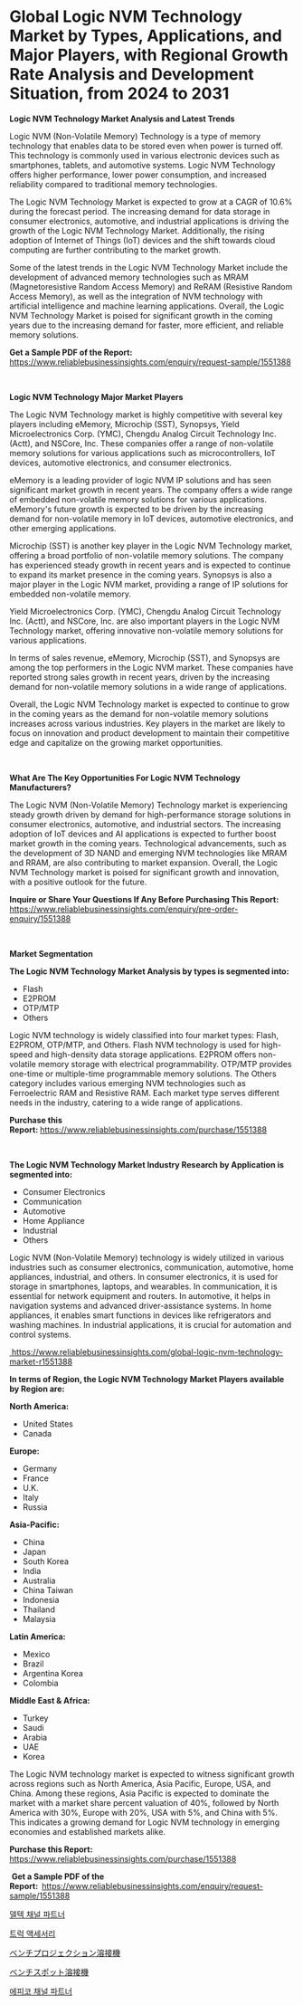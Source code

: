 <p><h1>Global Logic NVM Technology Market by Types, Applications, and Major Players, with Regional Growth Rate Analysis and Development Situation, from 2024 to 2031</h1></p><p><strong>Logic NVM Technology Market Analysis and Latest Trends</strong></p>
<p><p>Logic NVM (Non-Volatile Memory) Technology is a type of memory technology that enables data to be stored even when power is turned off. This technology is commonly used in various electronic devices such as smartphones, tablets, and automotive systems. Logic NVM Technology offers higher performance, lower power consumption, and increased reliability compared to traditional memory technologies.</p><p>The Logic NVM Technology Market is expected to grow at a CAGR of 10.6% during the forecast period. The increasing demand for data storage in consumer electronics, automotive, and industrial applications is driving the growth of the Logic NVM Technology Market. Additionally, the rising adoption of Internet of Things (IoT) devices and the shift towards cloud computing are further contributing to the market growth.</p><p>Some of the latest trends in the Logic NVM Technology Market include the development of advanced memory technologies such as MRAM (Magnetoresistive Random Access Memory) and ReRAM (Resistive Random Access Memory), as well as the integration of NVM technology with artificial intelligence and machine learning applications. Overall, the Logic NVM Technology Market is poised for significant growth in the coming years due to the increasing demand for faster, more efficient, and reliable memory solutions.</p></p>
<p><strong>Get a Sample PDF of the Report:&nbsp;</strong> <a href="https://www.reliablebusinessinsights.com/enquiry/request-sample/1551388">https://www.reliablebusinessinsights.com/enquiry/request-sample/1551388</a></p>
<p>&nbsp;</p>
<p><strong>Logic NVM Technology Major Market Players</strong></p>
<p><p>The Logic NVM Technology market is highly competitive with several key players including eMemory, Microchip (SST), Synopsys, Yield Microelectronics Corp. (YMC), Chengdu Analog Circuit Technology Inc. (Actt), and NSCore, Inc. These companies offer a range of non-volatile memory solutions for various applications such as microcontrollers, IoT devices, automotive electronics, and consumer electronics.</p><p>eMemory is a leading provider of logic NVM IP solutions and has seen significant market growth in recent years. The company offers a wide range of embedded non-volatile memory solutions for various applications. eMemory's future growth is expected to be driven by the increasing demand for non-volatile memory in IoT devices, automotive electronics, and other emerging applications.</p><p>Microchip (SST) is another key player in the Logic NVM Technology market, offering a broad portfolio of non-volatile memory solutions. The company has experienced steady growth in recent years and is expected to continue to expand its market presence in the coming years. Synopsys is also a major player in the Logic NVM market, providing a range of IP solutions for embedded non-volatile memory.</p><p>Yield Microelectronics Corp. (YMC), Chengdu Analog Circuit Technology Inc. (Actt), and NSCore, Inc. are also important players in the Logic NVM Technology market, offering innovative non-volatile memory solutions for various applications.</p><p>In terms of sales revenue, eMemory, Microchip (SST), and Synopsys are among the top performers in the Logic NVM market. These companies have reported strong sales growth in recent years, driven by the increasing demand for non-volatile memory solutions in a wide range of applications.</p><p>Overall, the Logic NVM Technology market is expected to continue to grow in the coming years as the demand for non-volatile memory solutions increases across various industries. Key players in the market are likely to focus on innovation and product development to maintain their competitive edge and capitalize on the growing market opportunities.</p></p>
<p>&nbsp;</p>
<p><strong>What Are The Key Opportunities For Logic NVM Technology Manufacturers?</strong></p>
<p><p>The Logic NVM (Non-Volatile Memory) Technology market is experiencing steady growth driven by demand for high-performance storage solutions in consumer electronics, automotive, and industrial sectors. The increasing adoption of IoT devices and AI applications is expected to further boost market growth in the coming years. Technological advancements, such as the development of 3D NAND and emerging NVM technologies like MRAM and RRAM, are also contributing to market expansion. Overall, the Logic NVM Technology market is poised for significant growth and innovation, with a positive outlook for the future.</p></p>
<p><strong>Inquire or Share Your Questions If Any Before Purchasing This Report:</strong> <a href="https://www.reliablebusinessinsights.com/enquiry/pre-order-enquiry/1551388">https://www.reliablebusinessinsights.com/enquiry/pre-order-enquiry/1551388</a></p>
<p>&nbsp;</p>
<p><strong>Market Segmentation</strong></p>
<p><strong>The Logic NVM Technology Market Analysis by types is segmented into:</strong></p>
<p><ul><li>Flash</li><li>E2PROM</li><li>OTP/MTP</li><li>Others</li></ul></p>
<p><p>Logic NVM technology is widely classified into four market types: Flash, E2PROM, OTP/MTP, and Others. Flash NVM technology is used for high-speed and high-density data storage applications. E2PROM offers non-volatile memory storage with electrical programmability. OTP/MTP provides one-time or multiple-time programmable memory solutions. The Others category includes various emerging NVM technologies such as Ferroelectric RAM and Resistive RAM. Each market type serves different needs in the industry, catering to a wide range of applications.</p></p>
<p><strong>Purchase this Report:&nbsp;</strong><a href="https://www.reliablebusinessinsights.com/purchase/1551388">https://www.reliablebusinessinsights.com/purchase/1551388</a></p>
<p>&nbsp;</p>
<p><strong>The Logic NVM Technology Market Industry Research by Application is segmented into:</strong></p>
<p><ul><li>Consumer Electronics</li><li>Communication</li><li>Automotive</li><li>Home Appliance</li><li>Industrial</li><li>Others</li></ul></p>
<p><p>Logic NVM (Non-Volatile Memory) technology is widely utilized in various industries such as consumer electronics, communication, automotive, home appliances, industrial, and others. In consumer electronics, it is used for storage in smartphones, laptops, and wearables. In communication, it is essential for network equipment and routers. In automotive, it helps in navigation systems and advanced driver-assistance systems. In home appliances, it enables smart functions in devices like refrigerators and washing machines. In industrial applications, it is crucial for automation and control systems.</p></p>
<p><a href="https://www.reliablebusinessinsights.com/global-logic-nvm-technology-market-r1551388">&nbsp;https://www.reliablebusinessinsights.com/global-logic-nvm-technology-market-r1551388</a></p>
<p><strong>In terms of Region, the Logic NVM Technology Market Players available by Region are:</strong></p>
<p>
    <p> <strong> North America: </strong>
        <ul>
            <li>United States</li>
            <li>Canada</li>
        </ul>
        </p> 
    <p> <strong> Europe: </strong>
        <ul>
            <li>Germany</li>
            <li>France</li>
            <li>U.K.</li>
            <li>Italy</li>
            <li>Russia</li>
        </ul>
        </p> 
    <p> <strong> Asia-Pacific: </strong>
        <ul>
            <li>China</li>
            <li>Japan</li>
            <li>South Korea</li>
            <li>India</li>
            <li>Australia</li>
            <li>China Taiwan</li>
            <li>Indonesia</li>
            <li>Thailand</li>
            <li>Malaysia</li>
        </ul>
        </p> 
    <p> <strong> Latin America: </strong>
        <ul>
            <li>Mexico</li>
            <li>Brazil</li>
            <li>Argentina Korea</li>
            <li>Colombia</li>
        </ul>
        </p> 
    <p> <strong> Middle East & Africa: </strong>
        <ul>
            <li>Turkey</li>
            <li>Saudi</li>
            <li>Arabia</li>
            <li>UAE</li>
            <li>Korea</li>
        </ul>
    </p>
    </p>
<p><p>The Logic NVM technology market is expected to witness significant growth across regions such as North America, Asia Pacific, Europe, USA, and China. Among these regions, Asia Pacific is expected to dominate the market with a market share percent valuation of 40%, followed by North America with 30%, Europe with 20%, USA with 5%, and China with 5%. This indicates a growing demand for Logic NVM technology in emerging economies and established markets alike.</p></p>
<p><strong>Purchase this Report: </strong><a href="https://www.reliablebusinessinsights.com/purchase/1551388">https://www.reliablebusinessinsights.com/purchase/1551388</a></p>
<p>&nbsp;<strong>Get a Sample PDF of the Report:&nbsp;&nbsp;</strong><a href="https://www.reliablebusinessinsights.com/enquiry/request-sample/1551388">https://www.reliablebusinessinsights.com/enquiry/request-sample/1551388</a></p>
<p><strong></strong></p>
<p><p><a href="https://github.com/kein8762/Market-Research-Report-List-1/blob/main/7704962157256.md">델텍 채널 파트너</a></p><p><a href="https://medium.com/@witoldadamczyk1904/%ED%8A%B8%EB%9F%AD-%EC%95%A1%EC%84%B8%EC%84%9C%EB%A6%AC-%EC%8B%9C%EC%9E%A5-%EA%B7%9C%EB%AA%A8-%EB%B0%8F-%EC%A0%90%EC%9C%A0%EC%9C%A8-%EB%B6%84%EC%84%9D-%EC%84%B1%EC%9E%A5-%ED%8A%B8%EB%A0%8C%EB%93%9C-%EB%B0%8F-%EC%98%88%EC%B8%A1-2024-2031-95572bfca2dd">트럭 액세서리</a></p><p><a href="https://github.com/ddwcuskozol07187/Market-Research-Report-List-2/blob/main/8041378148051.md">ベンチプロジェクション溶接機</a></p><p><a href="https://github.com/xtkhtofdt934839/Market-Research-Report-List-2/blob/main/3407737148050.md">ベンチスポット溶接機</a></p><p><a href="https://github.com/erwindropdead54/Market-Research-Report-List-1/blob/main/7668767157257.md">에피코 채널 파트너</a></p></p>